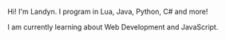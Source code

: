Hi! I'm Landyn. I program in Lua, Java, Python, C# and more!

I am currently learning about Web Development and JavaScript.
